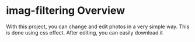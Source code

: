 # imag-filtering Overview
With this project, you can change and edit photos in a very simple way. This is done using css effect. After editing, you can easily download it
